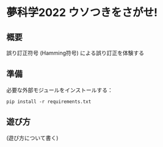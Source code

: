 # 夢科学2022 ウソつきをさがせ!

## 概要

誤り訂正符号 (Hamming符号) による誤り訂正を体験する

## 準備

必要な外部モジュールをインストールする：

```terminal
pip install -r requirements.txt
```

## 遊び方

(遊び方について書く)
